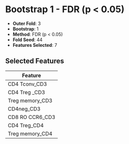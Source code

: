 # Bootstrap 1 - FDR (p < 0.05)

- **Outer Fold**: 3
- **Bootstrap**: 1
- **Method**: FDR (p < 0.05)
- **Fold Seed**: 44
- **Features Selected**: 7

## Selected Features

| Feature |
|---------|
| CD4 Tconv_CD3 |
| CD4 Treg _CD3 |
| Treg memory_CD3 |
| CD4neg_CD3 |
| CD8 RO CCR6_CD3 |
| CD4 Treg_CD4 |
| Treg memory_CD4 |
